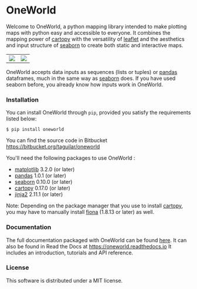# OneWorld

Welcome to OneWorld, a python mapping library intended to make plotting
maps with python easy and accessible to everyone. It combines the
mapping power of
[cartopy] with
the versatility of [leaflet] and
the aesthetics and input structure of  [seaborn]
to create both static and interactive maps.

|            |                 |
|:----------:|:---------------:|
![](docs/build/html/_static/tut_shp4.png)|![](docs/build/html/_static/welcome.png)

OneWorld accepts data inputs as sequences (lists or tuples) or 
[pandas] dataframes, much in the same
way as
[seaborn] does. If you have used seaborn
before, you already know how inputs work in OneWorld. 

### Installation

You can install OneWorld through `pip`, provided you satisfy the
requirements listed below:

```
$ pip install oneworld
```

You can find the source code in Bitbucket https://bitbucket.org/taguilar/oneworld

You'll need the following packages to use OneWorld :

* [matplotlib] 3.2.0 (or later)
* [pandas] 1.0.1 (or later)
* [seaborn] 0.10.0 (or later)
* [cartopy] 0.17.0 (or later)
* [jinja2] 2.11.1 (or later)

Note: Depending on the package manager
          that you use to install [cartopy], you may have to 
          manually install [fiona] (1.8.13 or later) as well.

### Documentation

The full documentation packaged with OneWorld can be found
[here](docs/build/html/index.html). It can also be found
in Read the Docs at https://oneworld.readthedocs.io
It includes an introduction, tutorials and API reference.

### License

This software is distributed under a MIT license.

   [matplotlib]: https://matplotlib.org/3.2.0/index.html
   [cartopy]: https://scitools.org.uk/cartopy/docs/latest/
   [leaflet]: https://leafletjs.com
   [seaborn]: https://seaborn.pydata.org
   [pandas]: https://pandas.pydata.org/
   [jinja2]: https://jinja.palletsprojects.com/en/2.11.x/
   [fiona]: https://pypi.org/project/Fiona/

